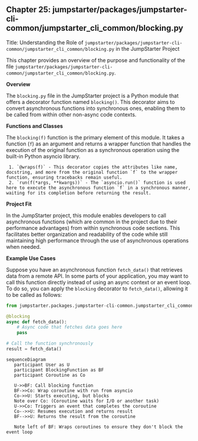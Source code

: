 ## Chapter 25: jumpstarter/packages/jumpstarter-cli-common/jumpstarter_cli_common/blocking.py

 Title: Understanding the Role of `jumpstarter/packages/jumpstarter-cli-common/jumpstarter_cli_common/blocking.py` in the JumpStarter Project

   This chapter provides an overview of the purpose and functionality of the file `jumpstarter/packages/jumpstarter-cli-common/jumpstarter_cli_common/blocking.py`.

   **Overview**

   The `blocking.py` file in the JumpStarter project is a Python module that offers a decorator function named `blocking()`. This decorator aims to convert asynchronous functions into synchronous ones, enabling them to be called from within other non-async code contexts.

   **Functions and Classes**

   The `blocking(f)` function is the primary element of this module. It takes a function (`f`) as an argument and returns a wrapper function that handles the execution of the original function as a synchronous operation using the built-in Python asyncio library.

     1. `@wraps(f)` - This decorator copies the attributes like name, docstring, and more from the original function `f` to the wrapper function, ensuring tracebacks remain useful.
     2. `run(f(*args, **kwargs))` - The `asyncio.run()` function is used here to execute the asynchronous function `f` in a synchronous manner, waiting for its completion before returning the result.

   **Project Fit**

   In the JumpStarter project, this module enables developers to call asynchronous functions (which are common in the project due to their performance advantages) from within synchronous code sections. This facilitates better organization and readability of the code while still maintaining high performance through the use of asynchronous operations when needed.

   **Example Use Cases**

   Suppose you have an asynchronous function `fetch_data()` that retrieves data from a remote API. In some parts of your application, you may want to call this function directly instead of using an async context or an event loop. To do so, you can apply the `blocking` decorator to `fetch_data()`, allowing it to be called as follows:

   ```python
   from jumpstarter.packages.jumpstarter-cli-common.jumpstarter_cli_common import blocking

   @blocking
   async def fetch_data():
       # Async code that fetches data goes here
       pass

   # Call the function synchronously
   result = fetch_data()
   ```

 ```mermaid
sequenceDiagram
    participant User as U
    participant BlockingFunction as BF
    participant Coroutine as Co

    U->>BF: Call blocking function
    BF->>Co: Wrap coroutine with run from asyncio
    Co->>U: Starts executing, but blocks
    Note over Co: (Coroutine waits for I/O or another task)
    U->>Co: Triggers an event that completes the coroutine
    Co-->>U: Resumes execution and returns result
    BF-->>U: Returns the result from the coroutine

    Note left of BF: Wraps coroutines to ensure they don't block the event loop
```